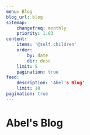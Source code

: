 ```yaml
---
menu: Blog
blog_url: blog
sitemap:
    changefreq: monthly
    priority: 1.03
content:
    items: '@self.children'
    order:
        by: date
        dir: desc
    limit: 5
    pagination: true
feed:
    description: 'Abel's Blog'
    limit: 10
pagination: true
---
```


# Abel's Blog